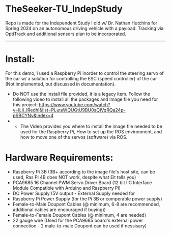 # TheSeeker-TU_IndepStudy
Repo is made for the Independent Study I did w/ Dr. Nathan Hutchins for Spring 2024 on an autonomous driving vehicle with a payload. Tracking via OptiTrack and additional sensors plan to be incorporated. 

------------------
# Install:
For this demo, I used a Raspberry Pi inorder to control the steering servo of the car w/ a solution for controlling the ESC (speed controller) of the car (Not implemented, but discussed in documentation).

* Do NOT use the install file provided, it is a legacy item. Follow the following video to install all the packages and Image file you need for this project: https://www.youtube.com/watch?v=iLiI_IRedhI&list=PLuteWQUGtU9BU0sQIVqRQa24p-pSBCYNv&index=4
* * The Video provides you where to install the image file needed to be used for the Raspberry Pi, How to set up the ROS environment, and how to move one of the servos (software) via ROS.


# Hardware Requirements: 
* Raspberry Pi 3B (3B+ according to the image file's host site, can be used, Ras Pi 4B does NOT work, despite what Eit tells you)
* PCA9685 16 Channel PWM Servo Driver Board (12 bit IIC Interface Module Compatible with Arduino and Raspberry Pi)
* DC Power Supply (5V output - External Supply needed for
* Raspberry Pi Power Supply (for the Pi 3B or comperable power supply) 
* Female-to-Male Doupont Cables (@ minimum, 6-8 are recommended, additional cables are encouraged if buying))
* Female-to-Female Doupont Cables (@ minimum, 4 are needed)
* 22 gauge wire (Used for the PCA9685 board's external power connection - 2 male-to-male Doupont can be used if nessisary)

